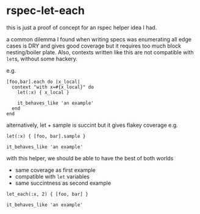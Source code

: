 # rspec-let-each

this is just a proof of concept for an rspec helper idea I had.

a common dilemma I found when writing specs was
enumerating all edge cases is DRY and gives good coverage
but it requires too much block nesting/boiler plate.
Also, contexts written like this are not compatible with `let`s,
without some hackery.

e.g.
```
[foo,bar].each do |x_local|
  context "with x=#{x_local}" do
    let(:x) { x_local }

    it_behaves_like 'an example'
  end
end
```

alternatively, let + sample is succint
but it gives flakey coverage
e.g.
```
let(:x) { [foo, bar].sample }

it_behaves_like 'an example'
```

with this helper, we should be able to have the best of both worlds
 - same coverage as first example
 - compatible with `let` variables
 - same succintness as second example
```
let_each(:x, 2) { [foo, bar] }

it_behaves_like 'an example'
```

